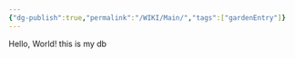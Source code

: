 ```yaml
---
{"dg-publish":true,"permalink":"/WIKI/Main/","tags":["gardenEntry"]}
---
```


Hello, World!
this is my db
